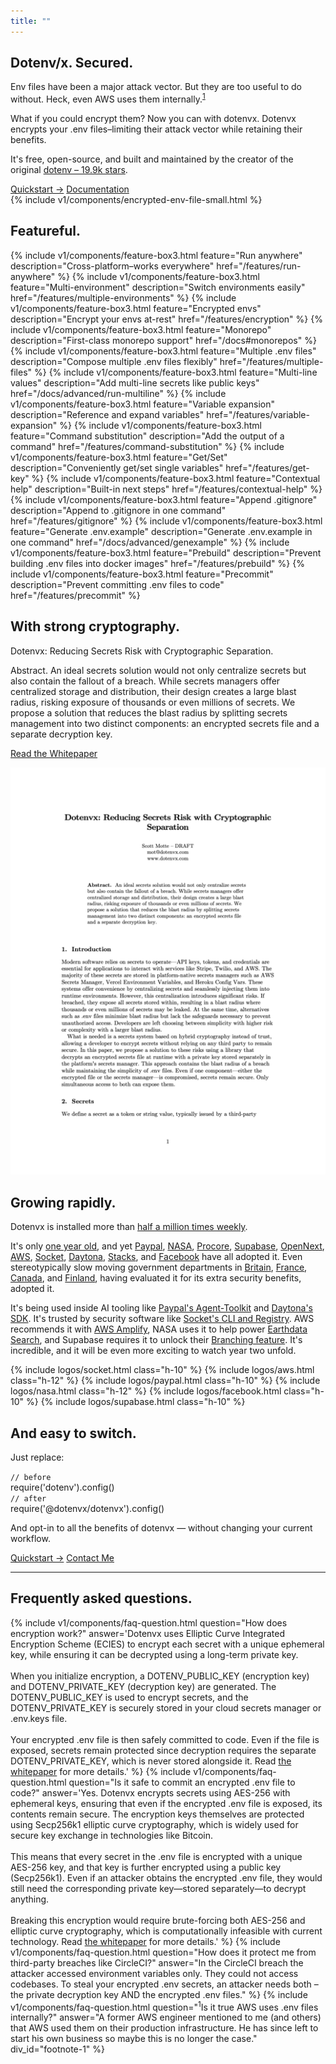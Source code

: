 ```yaml
---
title: ""
---
```


<section class="w-full max-w-2xl mx-auto px-6 mt-12 md:mt-20 flex flex-col gap-4">
  <h1 class="font-bold text-zinc-950 dark:text-zinc-50">Dotenv/x. Secured.</h1>
  <p>Env files have been a major attack vector. But they are too useful to do without. Heck, even AWS uses them internally.<sup><a href="#footnote-1">1</a></sup></p>
  <p><span class="italic">What if you could encrypt them?</span> Now you can with dotenvx. Dotenvx encrypts your .env files–limiting their attack vector while retaining their benefits.</p>
  <p>It's free, open-source, and built and maintained by the creator of the original <a class="whitespace-nowrap" href="https://github.com/motdotla/dotenv">dotenv – 19.9k stars</a>.</p>

  <div class="flex flex-row gap-4 justify-center my-6">
    <a class="btn-submit" href="/docs/quickstart">Quickstart &rarr;</a>
    <a class="btn" href="/docs">Documentation</a>
  </div>

  <div class="">
    {% include v1/components/encrypted-env-file-small.html %}
  </div>
</section>

<section class="w-full max-w-2xl mx-auto px-6 mt-12 md:mt-20 flex flex-col gap-4">
  <h2 class="font-bold text-zinc-950 dark:text-zinc-50">Featureful.</h2>
  <div class="grid grid-cols-1 gap-4">
    {% include v1/components/feature-box3.html feature="Run anywhere" description="Cross-platform–works everywhere" href="/features/run-anywhere" %}
    {% include v1/components/feature-box3.html feature="Multi-environment" description="Switch environments easily" href="/features/multiple-environments" %}
    {% include v1/components/feature-box3.html feature="Encrypted envs" description="Encrypt your envs at-rest" href="/features/encryption" %}
    {% include v1/components/feature-box3.html feature="Monorepo" description="First-class monorepo support" href="/docs#monorepos" %}
    {% include v1/components/feature-box3.html feature="Multiple .env files" description="Compose multiple .env files flexibly" href="/features/multiple-files" %}
    {% include v1/components/feature-box3.html feature="Multi-line values" description="Add multi-line secrets like public keys" href="/docs/advanced/run-multiline" %}
    {% include v1/components/feature-box3.html feature="Variable expansion" description="Reference and expand variables" href="/features/variable-expansion" %}
    {% include v1/components/feature-box3.html feature="Command substitution" description="Add the output of a command" href="/features/command-substitution" %}
    {% include v1/components/feature-box3.html feature="Get/Set" description="Conveniently get/set single variables" href="/features/get-key" %}
    {% include v1/components/feature-box3.html feature="Contextual help" description="Built-in next steps" href="/features/contextual-help" %}
    {% include v1/components/feature-box3.html feature="Append .gitignore" description="Append to .gitignore in one command" href="/features/gitignore" %}
    {% include v1/components/feature-box3.html feature="Generate .env.example" description="Generate .env.example in one command" href="/docs/advanced/genexample" %}
    {% include v1/components/feature-box3.html feature="Prebuild" description="Prevent building .env files into docker images" href="/features/prebuild" %}
    {% include v1/components/feature-box3.html feature="Precommit" description="Prevent committing .env files to code" href="/features/precommit" %}
  </div>
</section>

<section class="w-full max-w-2xl mx-auto px-6 mt-12 md:mt-20 flex flex-col gap-4">
  <h2 class="font-bold text-zinc-950 dark:text-zinc-50">With strong cryptography.</h2>
  <p class="font-serif">Dotenvx: Reducing Secrets Risk with Cryptographic Separation.</p>
  <div class="flex gap-8">
    <div class="basis-2/3 flex flex-col gap-4">
      <p class="font-serif"><span class="italic">Abstract.</span> An ideal secrets solution would not only centralize secrets but also contain the fallout of a breach. While secrets managers offer centralized storage and distribution, their design creates a large blast radius, risking exposure of thousands or even millions of secrets. We propose a solution that reduces the blast radius by splitting secrets management into two distinct components: an encrypted secrets file and a separate decryption key.</p>
      <p><a target="_blank" href="/dotenvx.pdf?v={{ site.time | date: '%Y%m%d%H%M%S' }}">Read the Whitepaper</a></p>
    </div>
    <div class="basis-1/3">
      <a target="_blank" href="/dotenvx.pdf?v={{ site.time | date: '%Y%m%d%H%M%S' }}" class="aspect-[8.5/11] min-w-0 w-full block border-2 border-zinc-500 hover:border-blue-500 drop-shadow-lg">
        <img src="/assets/img/whitepaper-thumb.png" class="w-[700px] aspect-[8.5/11] max-w-full max-h-screen border-0 mx-auto"/>
      </a>
    </div>
  </div>
</section>

<section class="w-full max-w-2xl mx-auto px-6 mt-12 md:mt-20 flex flex-col gap-4">
  <h2 class="font-bold text-zinc-950 dark:text-zinc-50">Growing rapidly.</h2>
  <p>
    Dotenvx is installed more than <a href="http://npmjs.com/@dotenvx/dotenvx">half a million times weekly</a>.
  </p>
  <p>
    It's only <a href="https://dotenvx.com/blog/2024/06/24/dotenvx-next-generation-config-management.html">one year old</a>, and yet <a href="https://paypal.com">Paypal</a>, <a href="https://www.nasa.gov/">NASA</a>, <a href="https://procore.com">Procore</a>, <a href="https://supabase.com">Supabase</a>, <a href="https://opennext.js.org/">OpenNext</a>, <a href="https://aws.amazon.com">AWS</a>, <a href="https://socket.dev">Socket</a>, <a href="https://daytona.io">Daytona</a>, <a href="https://stacks.co">Stacks</a>, and <a href="https://facebook.com">Facebook</a> have all adopted it. Even stereotypically slow moving government departments in <a href="https://www.gov.uk/government/organisations/hm-courts-and-tribunals-service">Britain</a>, <a href="https://www.numerique.gouv.fr/">France</a>, <a href="https://github.com/bcgov">Canada</a>, and <a href="https://www.hel.fi/fi">Finland</a>, having evaluated it for its extra security benefits, adopted it.
  </p>
  <p>
    It's being used inside AI tooling like <a href="https://github.com/paypal/agent-toolkit">Paypal's Agent-Toolkit</a> and <a href="https://www.daytona.io/docs/typescript-sdk/">Daytona's SDK</a>. It's trusted by security software like <a href="https://github.com/SocketDev/socket-cli">Socket's CLI and Registry</a>. AWS recommends it with <a
      href="https://docs.amplify.aws/react/deploy-and-host/fullstack-branching/secrets-and-vars/#local-environment-2">AWS Amplify</a>, NASA uses it to help power <a href="https://github.com/nasa/earthdata-search">Earthdata Search</a>, and Supabase requires it to unlock their <a href="https://supabase.com/docs/guides/deployment/branching#using-dotenvx-for-git-based-workflow">Branching feature</a>. It's incredible, and it will be even more exciting to watch year two unfold.
  </p>
  <div class="md:py-0 rounded-lg overflow-hidden">
    <div class="flex gap-5 lg:gap-10 items-center justify-center">
      {% include logos/socket.html class="h-10" %}
      {% include logos/aws.html class="h-12" %}
      {% include logos/paypal.html class="h-10" %}
      {% include logos/nasa.html class="h-12" %}
      {% include logos/facebook.html class="h-10" %}
      {% include logos/supabase.html class="h-10" %}
    </div>
  </div>
</section>

<section class="w-full max-w-2xl mx-auto px-6 mt-12 md:mt-20 flex flex-col gap-4">
  <h2 class="font-bold text-zinc-950 dark:text-zinc-50">And easy to switch.</h2>
  <p>
    Just replace:
  </p>
  <div class="rounded border border-zinc-300 dark:border-zinc-700 bg-zinc-100 dark:bg-zinc-900 p-6 font-mono text-sm text-zinc-800 dark:text-zinc-100 shadow-sm overflow-x-auto">
    <code class="block text-zinc-500">// before</code>
    <div class="my-1 text-slate-400 font-semibold">require('dotenv').config()</div>
    <code class="block text-zinc-500 mt-6">// after</code>
    <div class="text-black dark:text-[#ecd53f] font-semibold">require('@dotenvx/dotenvx').config()</div>
  </div>
  <p>
    And opt-in to all the benefits of dotenvx — without changing your current workflow.
  </p>
</section>

<section class="w-full max-w-2xl mx-auto px-6 mt-12 md:mt-20 flex flex-col gap-4">
  <div class="flex flex-row gap-4 justify-center my-6">
    <a class="btn-submit" href="/docs/quickstart">Quickstart &rarr;</a>
    <a class="btn" href="mailto:scott@dotenvx.com">Contact Me</a>
  </div>
</section>

<hr class="my-12 md:my-20" />

<section class="w-full max-w-2xl mx-auto px-6 mt-20 flex flex-col gap-4">
  <h2 class="font-bold text-zinc-950 dark:text-zinc-50">Frequently asked questions.</h2>
  <dl class="divide-y divide-zinc-200 dark:divide-zinc-800">
    {% include v1/components/faq-question.html question="How does encryption work?" answer='Dotenvx uses Elliptic Curve Integrated Encryption Scheme (ECIES) to encrypt each secret with a unique ephemeral key, while ensuring it can be decrypted using a long-term private key.<br/><br/>When you initialize encryption, a DOTENV_PUBLIC_KEY (encryption key) and DOTENV_PRIVATE_KEY (decryption key) are generated. The DOTENV_PUBLIC_KEY is used to encrypt secrets, and the DOTENV_PRIVATE_KEY is securely stored in your cloud secrets manager or .env.keys file.<br/><br/>Your encrypted .env file is then safely committed to code. Even if the file is exposed, secrets remain protected since decryption requires the separate DOTENV_PRIVATE_KEY, which is never stored alongside it. Read <a class="link-primary" href="/dotenvx.pdf">the whitepaper</a> for more details.' %}
    {% include v1/components/faq-question.html question="Is it safe to commit an encrypted .env file to code?" answer='Yes. Dotenvx encrypts secrets using AES-256 with ephemeral keys, ensuring that even if the encrypted .env file is exposed, its contents remain secure. The encryption keys themselves are protected using Secp256k1 elliptic curve cryptography, which is widely used for secure key exchange in technologies like Bitcoin.<br/><br/>This means that every secret in the .env file is encrypted with a unique AES-256 key, and that key is further encrypted using a public key (Secp256k1). Even if an attacker obtains the encrypted .env file, they would still need the corresponding private key—stored separately—to decrypt anything.<br/><br/>Breaking this encryption would require brute-forcing both AES-256 and elliptic curve cryptography, which is computationally infeasible with current technology. Read <a class="link-primary" href="/dotenvx.pdf">the whitepaper</a> for more details.' %}
    {% include v1/components/faq-question.html question="How does it protect me from third-party breaches like CircleCI?" answer="In the CircleCI breach the attacker accessed environment variables only. They could not access codebases. To steal your encrypted .env secrets, an attacker needs both – the private decryption key AND the encrypted .env files." %}
    {% include v1/components/faq-question.html question="<sup>1</sup>Is it true AWS uses .env files internally?" answer="A former AWS engineer mentioned to me (and others) that AWS used them on their production infrastructure. He has since left to start his own business so maybe this is no longer the case." div_id="footnote-1" %}
  </dl>
</section>
